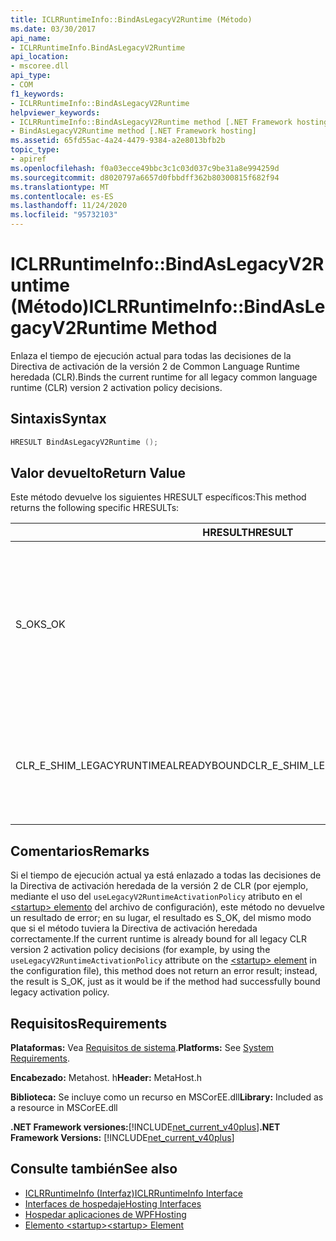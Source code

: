 ```yaml
---
title: ICLRRuntimeInfo::BindAsLegacyV2Runtime (Método)
ms.date: 03/30/2017
api_name:
- ICLRRuntimeInfo.BindAsLegacyV2Runtime
api_location:
- mscoree.dll
api_type:
- COM
f1_keywords:
- ICLRRuntimeInfo::BindAsLegacyV2Runtime
helpviewer_keywords:
- ICLRRuntimeInfo::BindAsLegacyV2Runtime method [.NET Framework hosting]
- BindAsLegacyV2Runtime method [.NET Framework hosting]
ms.assetid: 65fd55ac-4a24-4479-9384-a2e8013bfb2b
topic_type:
- apiref
ms.openlocfilehash: f0a03ecce49bbc3c1c03d037c9be31a8e994259d
ms.sourcegitcommit: d8020797a6657d0fbbdff362b80300815f682f94
ms.translationtype: MT
ms.contentlocale: es-ES
ms.lasthandoff: 11/24/2020
ms.locfileid: "95732103"
---
```

# <a name="iclrruntimeinfobindaslegacyv2runtime-method"></a><span data-ttu-id="f1642-102">ICLRRuntimeInfo::BindAsLegacyV2Runtime (Método)</span><span class="sxs-lookup"><span data-stu-id="f1642-102">ICLRRuntimeInfo::BindAsLegacyV2Runtime Method</span></span>

<span data-ttu-id="f1642-103">Enlaza el tiempo de ejecución actual para todas las decisiones de la Directiva de activación de la versión 2 de Common Language Runtime heredada (CLR).</span><span class="sxs-lookup"><span data-stu-id="f1642-103">Binds the current runtime for all legacy common language runtime (CLR) version 2 activation policy decisions.</span></span>  
  
## <a name="syntax"></a><span data-ttu-id="f1642-104">Sintaxis</span><span class="sxs-lookup"><span data-stu-id="f1642-104">Syntax</span></span>  
  
```cpp  
HRESULT BindAsLegacyV2Runtime ();  
```  
  
## <a name="return-value"></a><span data-ttu-id="f1642-105">Valor devuelto</span><span class="sxs-lookup"><span data-stu-id="f1642-105">Return Value</span></span>  

 <span data-ttu-id="f1642-106">Este método devuelve los siguientes HRESULT específicos:</span><span class="sxs-lookup"><span data-stu-id="f1642-106">This method returns the following specific HRESULTs:</span></span>  
  
|<span data-ttu-id="f1642-107">HRESULT</span><span class="sxs-lookup"><span data-stu-id="f1642-107">HRESULT</span></span>|<span data-ttu-id="f1642-108">Descripción</span><span class="sxs-lookup"><span data-stu-id="f1642-108">Description</span></span>|  
|-------------|-----------------|  
|<span data-ttu-id="f1642-109">S_OK</span><span class="sxs-lookup"><span data-stu-id="f1642-109">S_OK</span></span>|<span data-ttu-id="f1642-110">El enlace se realizó correctamente o este tiempo de ejecución ya estaba enlazado como el Runtime heredado de la Directiva de activación de la versión 2 de CLR.</span><span class="sxs-lookup"><span data-stu-id="f1642-110">Either binding succeeded, or this runtime was already bound as the legacy CLR version 2 activation policy runtime.</span></span>|  
|<span data-ttu-id="f1642-111">CLR_E_SHIM_LEGACYRUNTIMEALREADYBOUND</span><span class="sxs-lookup"><span data-stu-id="f1642-111">CLR_E_SHIM_LEGACYRUNTIMEALREADYBOUND</span></span>|<span data-ttu-id="f1642-112">Un tiempo de ejecución diferente ya estaba enlazado a la Directiva de activación heredada de la versión 2 de CLR.</span><span class="sxs-lookup"><span data-stu-id="f1642-112">A different runtime was already bound to the legacy CLR version 2 activation policy.</span></span>|  
  
## <a name="remarks"></a><span data-ttu-id="f1642-113">Comentarios</span><span class="sxs-lookup"><span data-stu-id="f1642-113">Remarks</span></span>  

 <span data-ttu-id="f1642-114">Si el tiempo de ejecución actual ya está enlazado a todas las decisiones de la Directiva de activación heredada de la versión 2 de CLR (por ejemplo, mediante el uso del `useLegacyV2RuntimeActivationPolicy` atributo en el [ \<startup> elemento](../../configure-apps/file-schema/startup/startup-element.md) del archivo de configuración), este método no devuelve un resultado de error; en su lugar, el resultado es S_OK, del mismo modo que si el método tuviera la Directiva de activación heredada correctamente.</span><span class="sxs-lookup"><span data-stu-id="f1642-114">If the current runtime is already bound for all legacy CLR version 2 activation policy decisions (for example, by using the `useLegacyV2RuntimeActivationPolicy` attribute on the [\<startup> element](../../configure-apps/file-schema/startup/startup-element.md) in the configuration file), this method does not return an error result; instead, the result is S_OK, just as it would be if the method had successfully bound legacy activation policy.</span></span>  
  
## <a name="requirements"></a><span data-ttu-id="f1642-115">Requisitos</span><span class="sxs-lookup"><span data-stu-id="f1642-115">Requirements</span></span>  

 <span data-ttu-id="f1642-116">**Plataformas:** Vea [Requisitos de sistema](../../get-started/system-requirements.md).</span><span class="sxs-lookup"><span data-stu-id="f1642-116">**Platforms:** See [System Requirements](../../get-started/system-requirements.md).</span></span>  
  
 <span data-ttu-id="f1642-117">**Encabezado:** Metahost. h</span><span class="sxs-lookup"><span data-stu-id="f1642-117">**Header:** MetaHost.h</span></span>  
  
 <span data-ttu-id="f1642-118">**Biblioteca:** Se incluye como un recurso en MSCorEE.dll</span><span class="sxs-lookup"><span data-stu-id="f1642-118">**Library:** Included as a resource in MSCorEE.dll</span></span>  
  
 <span data-ttu-id="f1642-119">**.NET Framework versiones:**[!INCLUDE[net_current_v40plus](../../../../includes/net-current-v40plus-md.md)]</span><span class="sxs-lookup"><span data-stu-id="f1642-119">**.NET Framework Versions:** [!INCLUDE[net_current_v40plus](../../../../includes/net-current-v40plus-md.md)]</span></span>  
  
## <a name="see-also"></a><span data-ttu-id="f1642-120">Consulte también</span><span class="sxs-lookup"><span data-stu-id="f1642-120">See also</span></span>

- [<span data-ttu-id="f1642-121">ICLRRuntimeInfo (Interfaz)</span><span class="sxs-lookup"><span data-stu-id="f1642-121">ICLRRuntimeInfo Interface</span></span>](iclrruntimeinfo-interface.md)
- [<span data-ttu-id="f1642-122">Interfaces de hospedaje</span><span class="sxs-lookup"><span data-stu-id="f1642-122">Hosting Interfaces</span></span>](hosting-interfaces.md)
- [<span data-ttu-id="f1642-123">Hospedar aplicaciones de WPF</span><span class="sxs-lookup"><span data-stu-id="f1642-123">Hosting</span></span>](index.md)
- [<span data-ttu-id="f1642-124">Elemento \<startup></span><span class="sxs-lookup"><span data-stu-id="f1642-124">\<startup> Element</span></span>](../../configure-apps/file-schema/startup/startup-element.md)
